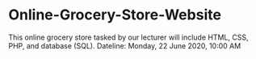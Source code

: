 # Online-Grocery-Store-Website
This online grocery store tasked by our lecturer will include HTML, CSS, PHP, and database (SQL).
Dateline: Monday, 22 June 2020, 10:00 AM


